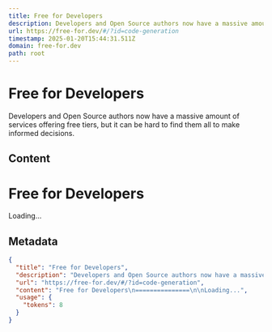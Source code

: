 ```yaml
---
title: Free for Developers
description: Developers and Open Source authors now have a massive amount of services offering free tiers, but it can be hard to find them all to make informed decisions.
url: https://free-for.dev/#/?id=code-generation
timestamp: 2025-01-20T15:44:31.511Z
domain: free-for.dev
path: root
---
```


# Free for Developers


Developers and Open Source authors now have a massive amount of services offering free tiers, but it can be hard to find them all to make informed decisions.


## Content

Free for Developers
===============

Loading...

## Metadata

```json
{
  "title": "Free for Developers",
  "description": "Developers and Open Source authors now have a massive amount of services offering free tiers, but it can be hard to find them all to make informed decisions.",
  "url": "https://free-for.dev/#/?id=code-generation",
  "content": "Free for Developers\n===============\n\nLoading...",
  "usage": {
    "tokens": 8
  }
}
```
